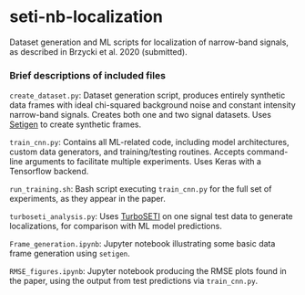 # seti-nb-localization
Dataset generation and ML scripts for localization of narrow-band signals, as described in Brzycki et al. 2020 (submitted). 


### Brief descriptions of included files

`create_dataset.py`: Dataset generation script, produces entirely synthetic data frames with ideal chi-squared background noise and constant intensity narrow-band signals. Creates both one and two signal datasets. Uses [Setigen](https://github.com/bbrzycki/setigen) to create synthetic frames.

`train_cnn.py`: Contains all ML-related code, including model architectures, custom data generators, and training/testing routines. Accepts command-line arguments to facilitate multiple experiments. Uses Keras with a Tensorflow backend.

`run_training.sh`: Bash script executing `train_cnn.py` for the full set of experiments, as they appear in the paper. 

`turboseti_analysis.py`: Uses [TurboSETI](https://github.com/UCBerkeleySETI/turbo_seti) on one signal test data to generate localizations, for comparison with ML model predictions.

`Frame_generation.ipynb`: Jupyter notebook illustrating some basic data frame generation using `setigen`.

`RMSE_figures.ipynb`: Jupyter notebook producing the RMSE plots found in the paper, using the output from test predictions via `train_cnn.py`.
